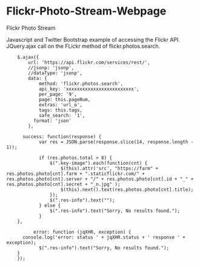 # Flickr-Photo-Stream-Webpage
Flickr Photo Stream

Javascript and Twitter Bootstrap example of accessing the Flickr API.
JQuery.ajax call on the FLickr method of flickr.photos.search.

		$.ajax({
		    url: 'https://api.flickr.com/services/rest/',
  			//jsonp: 'jsonp',
		    //dataType: 'jsonp',
		    data: {
			    method: 'flickr.photos.search',
			    api_key: 'xxxxxxxxxxxxxxxxxxxxxxxxx',
				per_page: '9',
				page: this.pageNum,
				extras: 'url_o',
				tags: this.tags,
				safe_search: '1',
			  format: 'json'
		    },
        
  		  success: function(response) {
			    var res = JSON.parse(response.slice(14, response.length - 1));

			    if (res.photos.total > 8) {
				    $(".key-image").each(function(cnt) {
					    $(this).attr('src', "https://farm" + res.photos.photo[cnt].farm + ".staticflickr.com/" + res.photos.photo[cnt].server + "/" + res.photos.photo[cnt].id + "_" + res.photos.photo[cnt].secret + "_n.jpg" );
					    $(this).next().text(res.photos.photo[cnt].title);
				    });
				    $(".res-info").text("");
			    } else {
				    $(".res-info").text("Sorry, No results found.");
			    }
        },
        
			  error: function (jqXHR, exception) {
          console.log('error: status ' + jqXHR.status + ' response ' + exception);
			    $(".res-info").text("Sorry, No results found.");
        }
		});
